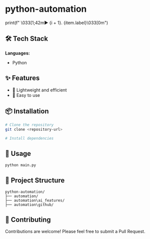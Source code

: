 # python-automation

print(f"  \033[1;42m► {i + 1}. {item.label}\033[0m")

## 🛠️ Tech Stack

**Languages:**
- Python

## ✨ Features

- 🚀 Lightweight and efficient
- 🔧 Easy to use

## 📦 Installation

```bash
# Clone the repository
git clone <repository-url>

# Install dependencies
```

## 🚀 Usage

```bash
python main.py
```

## 📁 Project Structure

```
python-automation/
├── automation/
├── automation\ai_features/
├── automation\github/
```

## 🤝 Contributing

Contributions are welcome! Please feel free to submit a Pull Request.
